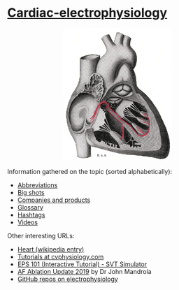 # [Cardiac-electrophysiology](https://en.wikipedia.org/wiki/Cardiac_electrophysiology)

<p align="center">
  <img src="Gray501.png?raw=true" width="250" height="302"  alt="Gray plate 501 from the Wikipedia"/>
</p>

Information gathered on the topic (sorted alphabetically):

- [Abbreviations](abbreviations.md)
- [Big shots](big-shots.md)
- [Companies and products](companies-and-products.md)
- [Glossary](glossary.md)
- [Hashtags](hashtags.md)
- [Videos](videos.md)

Other interesting URLs:

- [Heart (wikipedia entry)](https://en.wikipedia.org/wiki/Heart)
- [Tutorials at cvphysiology.com](https://www.cvphysiology.com/Tutorials/tutorials)
- [EPS 101 (Interactive Tutorial) - SVT Simulator](http://svtsim.com/eps.html)
- [AF Ablation Update 2019](https://www.drjohnm.org/2019/02/af-ablation-update-2019) by Dr John Mandrola
- [GitHub repos on electrophysiology](https://github.com/topics/electrophysiology)
